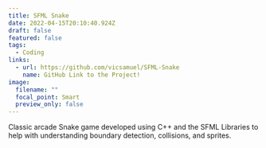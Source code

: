 ```yaml
---
title: SFML Snake
date: 2022-04-15T20:10:40.924Z
draft: false
featured: false
tags:
  - Coding
links:
  - url: https://github.com/vicsamuel/SFML-Snake
    name: GitHub Link to the Project!
image:
  filename: ""
  focal_point: Smart
  preview_only: false
---
```

Classic arcade Snake game developed using C++ and the SFML Libraries to help with understanding boundary detection, collisions, and sprites.